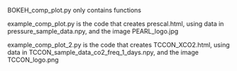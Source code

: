 BOKEH_comp_plot.py only contains functions

example_comp_plot.py is the code that creates prescal.html, using data in pressure_sample_data.npy, and the image PEARL_logo.jpg

example_comp_plot_2.py is the code that creates TCCON_XCO2.html, using data in TCCON_sample_data_co2_freq_1_days.npy, and the image TCCON_logo.png